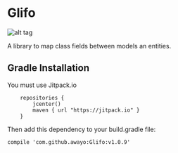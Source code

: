 # Glifo

![alt tag](http://i.imgur.com/ua29Un4.gif)

A library to map class fields between models an entities.


Gradle Installation
--------------------

You must use Jitpack.io
```
    repositories {
        jcenter()
        maven { url "https://jitpack.io" }
    }
```

Then add this dependency to your build.gradle file:
```
compile 'com.github.awayo:Glifo:v1.0.9'
```
        
 
